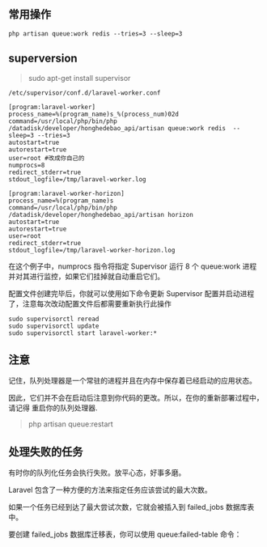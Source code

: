 ##  常用操作

```text
php artisan queue:work redis --tries=3 --sleep=3 
```

## superversion

> sudo apt-get install supervisor

`/etc/supervisor/conf.d/laravel-worker.conf`
```ssh
[program:laravel-worker]
process_name=%(program_name)s_%(process_num)02d
command=/usr/local/php/bin/php /datadisk/developer/honghedebao_api/artisan queue:work redis  --sleep=3 --tries=3
autostart=true
autorestart=true
user=root #改成你自己的
numprocs=8
redirect_stderr=true
stdout_logfile=/tmp/laravel-worker.log

[program:laravel-worker-horizon]
process_name=%(program_name)s
command=/usr/local/php/bin/php /datadisk/developer/honghedebao_api/artisan horizon
autostart=true
autorestart=true
user=root
redirect_stderr=true
stdout_logfile=/tmp/laravel-worker-horizon.log

```

在这个例子中，numprocs 指令将指定 Supervisor 运行 8 个 queue:work 进程并对其进行监控，如果它们挂掉就自动重启它们。

配置文件创建完毕后，你就可以使用如下命令更新 Supervisor 配置并启动进程了，注意每次改动配置文件后都需要重新执行此操作

```text
sudo supervisorctl reread
sudo supervisorctl update
sudo supervisorctl start laravel-worker:*
```

## 注意

记住，队列处理器是一个常驻的进程并且在内存中保存着已经启动的应用状态。

因此，它们并不会在启动后注意到你代码的更改。所以，在你的重新部署过程中，请记得 重启你的队列处理器.

> php artisan queue:restart

## 处理失败的任务

有时你的队列化任务会执行失败。放平心态，好事多磨。

Laravel 包含了一种方便的方法来指定任务应该尝试的最大次数。
 
如果一个任务已经到达了最大尝试次数，它就会被插入到 failed_jobs 数据库表中。
 
要创建 failed_jobs 数据库迁移表，你可以使用 queue:failed-table 命令：


